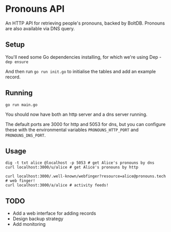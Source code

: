# Pronouns API

An HTTP API for retrieving people's pronouns, backed by BoltDB.  Pronouns are also available via DNS query.

## Setup

You'll need some Go dependencies installing, for which we're using Dep - `dep ensure`

And then run `go run init.go` to initialise the tables and add an example record.

## Running

`go run main.go`

You should now have both an http server and a dns server running.

The default ports are 3000 for http and 5053 for dns, but you can configure these with the environmental variables `PRONOUNS_HTTP_PORT` and `PRONOUNS_DNS_PORT`.

## Usage

```
dig -t txt alice @localhost -p 5053 # get Alice's pronouns by dns
curl localhost:3000/u/alice # get Alice's pronouns by http

curl localhost:3000/.well-known/webfinger?resource=alice@pronouns.tech # web finger!
curl localhost:3000/a/alice # activity feeds!
```

## TODO

* Add a web interface for adding records
* Design backup strategy
* Add monitoring